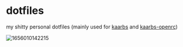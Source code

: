 # dotfiles
my shitty personal dotfiles (mainly used for [kaarbs](https://github.com/basedghost/kaarbs) and [kaarbs-openrc](https://github.com/basedghost/kaarbs-openrc))


![1656010142215](https://user-images.githubusercontent.com/111021033/184181424-59a464d8-287e-4827-8fca-448beb12da88.png)
